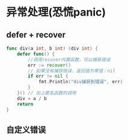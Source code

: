 # 异常处理(恐慌panic)
## defer + recover

``` go
func div(a int, b int) (div int) {
	defer func() {
		//调用recover内置函数，可以捕获错误
		err := recover()
		// 如果没有捕获错误，返回值为零值：nil
		if err != nil {
			fmt.Println("div捕获到错误", err)
		}
	}() // 加上匿名函数的调用
	div = a / b
	return
}
```

## 自定义错误

```go

```
